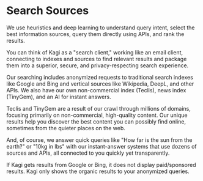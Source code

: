 # Search Sources

We use heuristics and deep learning to understand query intent, select the best information sources, query them directly using APIs, and rank the results.

You can think of Kagi as a "search client," working like an email client, connecting to indexes and sources to find relevant results and package them into a superior, secure, and privacy-respecting search experience.

Our searching includes anonymized requests to traditional search indexes like Google and Bing and vertical sources like Wikipedia, DeepL, and other APIs. We also have our own non-commercial index (Teclis), news index (TinyGem), and an AI for instant answers.

Teclis and TinyGem are a result of our crawl through millions of domains, focusing primarily on non-commercial, high-quality content. Our unique results help you discover the best content you can possibly find online, sometimes from the quieter places on the web.

And, of course, we answer quick queries like "How far is the sun from the earth?" or "10kg in lbs" with our instant-answer systems that use dozens of sources and APIs, all connected to you quickly yet transparently.

If Kagi gets results from Google or Bing, it does not display paid/sponsored results. Kagi only shows the organic results to your anonymized queries.